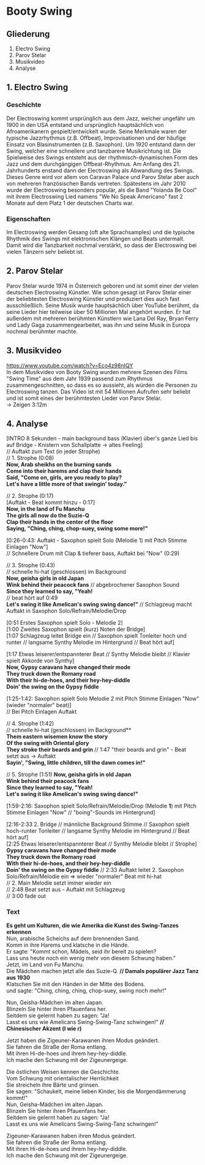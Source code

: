 # Booty Swing
## Gliederung
1. Electro Swing
2. Parov Stelar
3. Musikvideo
4. Analyse

## 1. Electro Swing
### Geschichte
Der Electroswing kommt ursprünglich aus dem Jazz, welcher ungefähr um 1900 in den USA entstand und ursprünglich hauptsächlich von Afroamerikanern gespielt/entwickelt wurde. Seine Merkmale waren der typische Jazzrhythmus (z.B. Offbeat), Improvisationen und der häufige Einsatz von Blasinstrumenten (z.B. Saxophon). Um 1920 entstand dann der Swing, welcher eine schnellere und tanzbarere Musikrichtung ist. Die Spielweise des Swings entsteht aus der rhythmisch-dynamischen Form des Jazz und dem durchgängigen Offbeat-Rhythmus. Am Anfang des 21. Jahrhunderts enstand dann der Electroswing als Abwandlung des Swings. Dieses Genre wird vor allem von Caravan Palace und Parov Stelar aber auch von mehreren französischen Bands vertreten. Spätestens im Jahr 2010 wurde der Electroswing besonders populär, als die Band "Yolanda Be Cool" mit ihrem Electroswing Lied namens "We No Speak Americano" fast 2 Monate auf dem Platz 1 der deutschen Charts war.

### Eigenschaften
Im Electroswing werden Gesang (oft alte Sprachsamples) und die typische Rhythmik des Swings mit elektronischen Klängen und Beats untermalt. Damit wird die Tanzbarkeit nochmal verstärkt, so dass der Electroswing bei vielen Tänzern sehr beliebt ist.

## 2. Parov Stelar
Parov Stelar wurde 1974 in Österreich geboren und ist somit einer der vielen deutschen Electroswing Künstler. Wie schon gesagt ist Parov Stelar einer der beliebtesten Electroswing Künstler und produziert dies auch fast ausschließlich. Seine Musik wurde hauptsächlich über YouTube berühmt, da seine Lieder hier teilweise über 50 Millionen Mal angehört wurden. Er hat außerdem mit mehreren berühmten Künstlern wie Lana Del Ray, Bryan Ferry und Lady Gaga zusammengearbeitet, was ihn und seine Musik in Europa nochmal berühmter machte.

## 3. Musikvideo
https://www.youtube.com/watch?v=Eco4z98nIQY  
In dem Musikvideo von Booty Swing wurden mehrere Szenen des Films "Swing Time" aus dem Jahr 1939 passend zum Rhythmus zusammengeschnitten, so dass es so aussieht, als würden die Personen zu Electroswing tanzen. Das Video ist mit 54 Millionen Aufrufen sehr beliebt und ist somit eines der berühmtesten Lieder von Parov Stelar.  
-> Zeigen 3:12m

## 4. Analyse
[INTRO 8 Sekunden - main background bass (Klavier) über's ganze Lied bis auf Bridge - Knistern von Schallplatte -> altes Feeling]  
// Auftakt zum Text (in jeder Strophe)  
// 1. Strophe (0:08)  
**Now, Arab sheikhs on the burning sands**  
**Come into their harems and clap their hands**  
**Said, "Come on, girls, are you ready to play?**  
**Let's have a little more of that swingin' today."**  
  
// 2. Strophe (0:17)  
[Auftakt - Beat kommt hinzu - 0:17]  
**Now, in the land of Fu Manchu**  
**The girls all now do the Suzie-Q**  
**Clap their hands in the center of the floor**  
**Saying, "Ching, ching, chop-suey, swing some more!"**  
  
[0:26-0:43: Auftakt - Saxophon spielt Solo (Melodie 1) mit Pitch Stimme Einlagen "Now"]  
// Schnellere Drum mit Clap & tieferer bass, Auftakt bei "Now" (0:29)  
  
// 3. Strophe (0:43)  
// schnelle hi-hat (geschlossen) im Background  
**Now, geisha girls in old Japan**  
**Wink behind their peacock fans** // abgebrochener Saxophon Sound  
**Since they learned to say, "Yeah!**  
// beat hört auf 0:49  
**Let's swing it like Amelican's swing swing dance!"** // Schlagzeug macht Auftakt in Saxophon Solo/Refrain/Melodie/Drop  
  
[0:51 Erstes Saxophon spielt Solo - Melodie 2]  
[1:00 Zweites Saxophon spielt (kurz) Noten der Bridge]  
[1:07 Schlagzeug leitet Bridge ein // Saxophon spielt Tonleiter hoch und runter // langsame Synthy Melodie im Hintergrund // Beat hört auf]  
  
[1:17 Etwas leiserer/entspannterer Beat // Synthy Melodie bleibt // Klavier spielt Akkorde von Synthy]  
**Now, Gypsy caravans have changed their mode**  
**They truck down the Romany road**  
**With their hi-de-hoes, and their hey-hey-diddle**  
**Doin' the swing on the Gypsy fiddle**
  
[1:25-1:42: Saxophon spielt Solo Melodie 2 mit Pitch Stimme Einlagen "Now" (wieder "normaler" beat)]  
// Bei Pitch Einlagen Auftakt
  
// 4. Strophe (1:42)  
// schnelle hi-hat (geschlossen) im Background**  
**Them eastern wisemen know the story**  
**Of the swing with Oriental glory**  
**They stroke their beards and grin** // 1:47 "their beards and grin" - Beat setzt aus -> Auftakt  
**Sayin', "Swing, little children, till the dawn comes in!"**  

// 5. Strophe (1:51)
**Now, geisha girls in old Japan**  
**Wink behind their peacock fans**  
**Since they learned to say, "Yeah!**  
**Let's swing it like Amelican's swing swing dance!"**  
  
[1:59-2:16: Saxophon spielt Solo/Refrain/Melodie/Drop (Melodie __1__) mit Pitch Stimme Einlagen "Now" // "boing"-Sounds im Hintergrund]  
  
[2:16-2:33 2. Bridge // männliche Background Stimme // Saxophon spielt hoch-runter Tonleiter // langsame Synthy Melodie im Hintergrund // Beat hört auf]  
[2:25 Etwas leiserer/entspannterer Beat // Synthy Melodie bleibt // Strophe]  
**Gypsy caravans have changed their mode**  
**They truck down the Romany road**  
**With their hi-de-hoes, and their hey-hey-diddle**  
**Doin' the swing on the Gypsy fiddle** // 2:33 Auftakt leitet 2. Saxophon Solo/Refrain/Melodie ein => wieder "normaler" Beat mit hi-hat  
// 2. Main Melodie setzt immer wieder ein  
// 2:48 Beat setzt aus - Auftakt mit Schlagzeug  
// 3:00 fade out  

### Text
**Es geht um Kulturen, die wie Amerika die Kunst des Swing-Tanzes erkennen**   
Nun, arabische Scheichs auf dem brennenden Sand.  
Komm in ihre Harems und klatsche in die Hände.  
Er sagte: "Kommt schon, Mädels, seid ihr bereit zu spielen?  
Lass uns heute noch ein wenig mehr von diesem Schwung haben."  
Jetzt, im Land von Fu Manchu.  
Die Mädchen machen jetzt alle das Suzie-Q. **// Damals populärer Jazz Tanz aus 1930**  
Klatschen Sie mit den Händen in der Mitte des Bodens.  
und sagte: "Ching, ching, ching, chop-suey, swing noch mehr!"  
  
Nun, Geisha-Mädchen im alten Japan.  
Blinzeln Sie hinter ihren Pfauenfans her.  
Seitdem sie gelernt haben zu sagen: "Ja!  
Lasst es uns wie Amelicans Swing-Swing-Tanz schwingen!" **// Chinesischer Akzent (l wie r)**  

Jetzt haben die Zigeuner-Karawanen ihren Modus geändert.  
Sie fahren die Straße der Roma entlang.  
Mit ihren Hi-de-hoes und ihrem hey-hey-diddle.  
Ich mache den Schwung mit der Zigeunergeige.  
  
Die östlichen Weisen kennen die Geschichte.  
Vom Schwung mit orientalischer Herrlichkeit  
Sie streicheln ihre Bärte und grinsen.  
Sie sagen: "Schaukelt, meine lieben Kinder, bis die Morgendämmerung kommt!"  
Nun, Geisha-Mädchen im alten Japan.  
Blinzeln Sie hinter ihren Pfauenfans her.  
Seitdem sie gelernt haben zu sagen: "Ja!  
Lasst es uns wie Amelicans Swing-Swing-Tanz schwingen!"  
  
Zigeuner-Karawanen haben ihren Modus geändert.  
Sie fahren die Straße der Roma entlang.  
Mit ihren Hi-de-hoes und ihrem hey-hey-diddle.  
Ich mache den Schwung mit der Zigeunergeige.  
